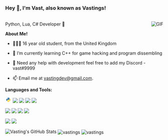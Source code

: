 <h3 title="hehehe"> Hey 👋, I'm Vast, also known as Vastings!</h3>
<br />
Python, Lua, C# Developer 📜
 

  <img align="right" alt="GIF" src="https://cdn.discordapp.com/avatars/315412038455132160/a_859c262b19ed19c002ea6e3b8e8f5f23.gif?size=1024" />

**About Me!**

- 👨🏽‍💻 16 year old student,  from the United Kingdom
- 🌱 I’m currently learning C++ for game hacking and program dissembling

- 💬 Need any help with development feel free to add my Discord - vast#9999
- 📫 Email me at [vastingdev@gmail.com](mailto:vastingdev@gmail.com).



**Languages and Tools:**  


<code><img height="20" src="https://raw.githubusercontent.com/github/explore/80688e429a7d4ef2fca1e82350fe8e3517d3494d/topics/python/python.png"></code>
<code><img height="20" src="https://iconape.com/wp-content/files/sh/51404/svg/c--4.svg"></code>
<code><img height="20" src="https://upload.wikimedia.org/wikipedia/commons/thumb/c/cf/Lua-Logo.svg/1200px-Lua-Logo.svg.png"></code>
<code><img height="20" src="https://cdn0.iconfinder.com/data/icons/social-network-7/50/22-512.png"></code>
<code><img height="20" src="http://www.firstforcloud.com/wp-content/uploads/2017/09/SQL-Icon.png"></code>

<code><img height="20" src="https://forum.cheatengine.org/files/ce_logo_770.png"></code>
<code><img height="20" src="https://upload.wikimedia.org/wikipedia/commons/thumb/9/9a/Visual_Studio_Code_1.35_icon.svg/1024px-Visual_Studio_Code_1.35_icon.svg.png"></code>
<code><img height="20" src="https://img.icons8.com/color/452/visual-studio.png"></code>
<code><img height="20" src="https://upload.wikimedia.org/wikipedia/commons/4/48/Roblox_Player_icon.png"></code>

<code><img height="20" src="https://www.saashub.com/images/app/service_logos/19/1e0d827a9c4c/large.png?1541972415"></code>
<code><img height="20" src="https://user-images.githubusercontent.com/42747200/46140125-da084900-c26d-11e8-8ea7-c45ae6306309.png"></code>

<img src="https://github-readme-stats.vercel.app/api?username=vastings&show_icons=true&hide_border=true&count_private=true&theme=shades-of-purple&icon_color=fad000" alt="Vasting's GitHub Stats">
<img align="center" src="https://github-readme-streak-stats.herokuapp.com/?user=vastings&count_private=true&theme=radical" alt="vastings" />
<img align="center" width=500 src="https://github-readme-stats.vercel.app/api/top-langs/?username=vastings&count_private=true&theme=radical" alt="vastings" />



